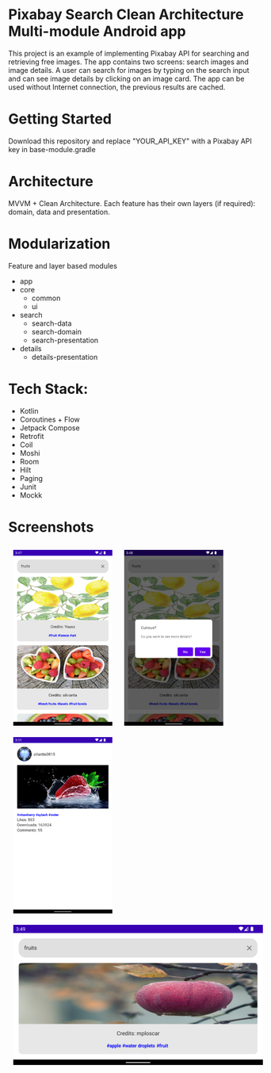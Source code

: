 # Pixabay Search Clean Architecture Multi-module Android app

This project is an example of implementing Pixabay API for searching and retrieving free images.
The app contains two screens: search images and image details. A user can search for images by typing on the search input and can see image details by clicking on an image card.
The app can be used without Internet connection, the previous results are cached.

# Getting Started
Download this repository and replace "YOUR_API_KEY" with a Pixabay API key in base-module.gradle

# Architecture
MVVM + Clean Architecture. Each feature has their own layers (if required): domain, data and presentation.

# Modularization
Feature and layer based modules
- app
- core
  - common
  - ui
- search
    - search-data
    - search-domain
    - search-presentation
- details
    - details-presentation

# Tech Stack:
 - Kotlin
 - Coroutines + Flow
 - Jetpack Compose
 - Retrofit
 - Coil
 - Moshi
 - Room
 - Hilt
 - Paging
 - Junit
 - Mockk

# Screenshots
<img src="https://github.com/MaratKhakim/Pixabay-Search/blob/master/screenshots/1.png" width="200"
hspace="10" vspace="10">
<img src="https://github.com/MaratKhakim/Pixabay-Search/blob/master/screenshots/2.png" width="200"
hspace="10" vspace="10">
<img src="https://github.com/MaratKhakim/Pixabay-Search/blob/master/screenshots/4.png" width="200"
hspace="10" vspace="10">
<img src="https://github.com/MaratKhakim/Pixabay-Search/blob/master/screenshots/3.png" width="600"
hspace="10" vspace="10">